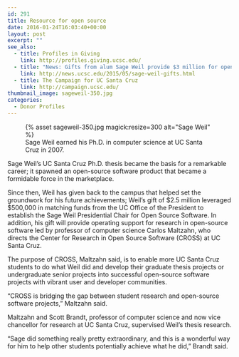 ```yaml
---
id: 291
title: Resource for open source
date: 2016-01-24T16:03:40+00:00
layout: post
excerpt: ""
see_also:
  - title: Profiles in Giving
    link: http://profiles.giving.ucsc.edu/
  - title: "News: Gifts from alum Sage Weil provide $3 million for open source research at UC Santa Cruz"
    link: http://news.ucsc.edu/2015/05/sage-weil-gifts.html
  - title: The Campaign for UC Santa Cruz
    link: http://campaign.ucsc.edu/
thumbnail_image: sageweil-350.jpg
categories:
  - Donor Profiles
---
```

<figure class="inline-image right">
{% asset sageweil-350.jpg magick:resize=300 alt="Sage Weil" %}<figcaption>Sage Weil earned his Ph.D. in computer science at UC Santa Cruz in 2007.</figcaption></figure>

Sage Weil’s UC Santa Cruz Ph.D. thesis became the basis for a remarkable career; it spawned an open-source software product that became a formidable force in the marketplace.

Since then, Weil has given back to the campus that helped set the groundwork for his future achievements; Weil’s gift of $2.5 million leveraged $500,000 in matching funds from the UC Office of the President to establish the Sage Weil Presidential Chair for Open Source Software. In addition, his gift will provide operating support for research in open-source software led by professor of computer science Carlos Maltzahn, who directs the Center for Research in Open Source Software (CROSS) at UC Santa Cruz.

The purpose of CROSS, Maltzahn said, is to enable more UC Santa Cruz students to do what Weil did and develop their graduate thesis projects or undergraduate senior projects into successful open-source software projects with vibrant user and developer communities.

“CROSS is bridging the gap between student research and open-source software projects,” Maltzahn said.

Maltzahn and Scott Brandt, professor of computer science and now vice chancellor for research at UC Santa Cruz, supervised Weil’s thesis research.

“Sage did something really pretty extraordinary, and this is a wonderful way for him to help other students potentially achieve what he did,” Brandt said.
